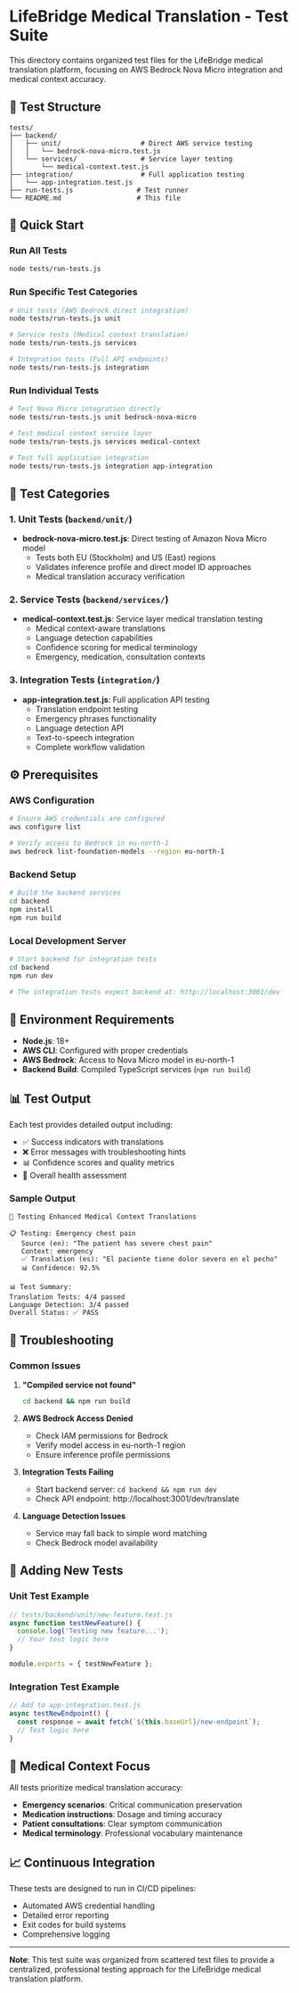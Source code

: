 # LifeBridge Medical Translation - Test Suite

This directory contains organized test files for the LifeBridge medical translation platform, focusing on AWS Bedrock Nova Micro integration and medical context accuracy.

## 📁 Test Structure

```
tests/
├── backend/
│   ├── unit/                    # Direct AWS service testing
│   │   └── bedrock-nova-micro.test.js
│   └── services/                # Service layer testing
│       └── medical-context.test.js
├── integration/                 # Full application testing
│   └── app-integration.test.js
├── run-tests.js                # Test runner
└── README.md                   # This file
```

## 🚀 Quick Start

### Run All Tests
```bash
node tests/run-tests.js
```

### Run Specific Test Categories
```bash
# Unit tests (AWS Bedrock direct integration)
node tests/run-tests.js unit

# Service tests (Medical context translation)
node tests/run-tests.js services

# Integration tests (Full API endpoints)
node tests/run-tests.js integration
```

### Run Individual Tests
```bash
# Test Nova Micro integration directly
node tests/run-tests.js unit bedrock-nova-micro

# Test medical context service layer
node tests/run-tests.js services medical-context

# Test full application integration
node tests/run-tests.js integration app-integration
```

## 🧪 Test Categories

### 1. Unit Tests (`backend/unit/`)
- **bedrock-nova-micro.test.js**: Direct testing of Amazon Nova Micro model
  - Tests both EU (Stockholm) and US (East) regions  
  - Validates inference profile and direct model ID approaches
  - Medical translation accuracy verification

### 2. Service Tests (`backend/services/`)
- **medical-context.test.js**: Service layer medical translation testing
  - Medical context-aware translations
  - Language detection capabilities
  - Confidence scoring for medical terminology
  - Emergency, medication, consultation contexts

### 3. Integration Tests (`integration/`)
- **app-integration.test.js**: Full application API testing
  - Translation endpoint testing
  - Emergency phrases functionality
  - Language detection API
  - Text-to-speech integration
  - Complete workflow validation

## ⚙️ Prerequisites

### AWS Configuration
```bash
# Ensure AWS credentials are configured
aws configure list

# Verify access to Bedrock in eu-north-1
aws bedrock list-foundation-models --region eu-north-1
```

### Backend Setup
```bash
# Build the backend services
cd backend
npm install
npm run build
```

### Local Development Server
```bash
# Start backend for integration tests
cd backend
npm run dev

# The integration tests expect backend at: http://localhost:3001/dev
```

## 🔧 Environment Requirements

- **Node.js**: 18+ 
- **AWS CLI**: Configured with proper credentials
- **AWS Bedrock**: Access to Nova Micro model in eu-north-1
- **Backend Build**: Compiled TypeScript services (`npm run build`)

## 📊 Test Output

Each test provides detailed output including:
- ✅ Success indicators with translations
- ❌ Error messages with troubleshooting hints
- 📊 Confidence scores and quality metrics
- 🎯 Overall health assessment

### Sample Output
```
🧪 Testing Enhanced Medical Context Translations

📋 Testing: Emergency chest pain
   Source (en): "The patient has severe chest pain"
   Context: emergency
   ✅ Translation (es): "El paciente tiene dolor severo en el pecho"
   📊 Confidence: 92.5%

📊 Test Summary:
Translation Tests: 4/4 passed
Language Detection: 3/4 passed
Overall Status: ✅ PASS
```

## 🐛 Troubleshooting

### Common Issues

1. **"Compiled service not found"**
   ```bash
   cd backend && npm run build
   ```

2. **AWS Bedrock Access Denied**
   - Check IAM permissions for Bedrock
   - Verify model access in eu-north-1 region
   - Ensure inference profile permissions

3. **Integration Tests Failing**
   - Start backend server: `cd backend && npm run dev`
   - Check API endpoint: http://localhost:3001/dev/translate

4. **Language Detection Issues**
   - Service may fall back to simple word matching
   - Check Bedrock model availability

## 📝 Adding New Tests

### Unit Test Example
```javascript
// tests/backend/unit/new-feature.test.js
async function testNewFeature() {
  console.log('Testing new feature...');
  // Your test logic here
}

module.exports = { testNewFeature };
```

### Integration Test Example  
```javascript
// Add to app-integration.test.js
async testNewEndpoint() {
  const response = await fetch(`${this.baseUrl}/new-endpoint`);
  // Test logic here
}
```

## 🏥 Medical Context Focus

All tests prioritize medical translation accuracy:
- **Emergency scenarios**: Critical communication preservation
- **Medication instructions**: Dosage and timing accuracy  
- **Patient consultations**: Clear symptom communication
- **Medical terminology**: Professional vocabulary maintenance

## 📈 Continuous Integration

These tests are designed to run in CI/CD pipelines:
- Automated AWS credential handling
- Detailed error reporting
- Exit codes for build systems
- Comprehensive logging

---

**Note**: This test suite was organized from scattered test files to provide a centralized, professional testing approach for the LifeBridge medical translation platform.
